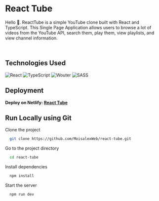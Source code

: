 # React Tube

Hello 👋. ReactTube is a simple YouTube clone built with React and TypeScript. This Single Page Application allows users to browse a lot of videos from the YouTube API, search them, play them, view playlists, and view channel information.

</br>


## Technologies Used

![React](https://img.shields.io/badge/react-%2320232a.svg?style=for-the-badge&logo=react&logoColor=%2361DAFB)  ![TypeScript](https://img.shields.io/badge/typescript-%23007ACC.svg?style=for-the-badge&logo=typescript&logoColor=white) ![Wouter](https://img.shields.io/badge/wouter-%2300C4CC.svg?style=for-the-badge&logo=react&logoColor=white) ![SASS](https://img.shields.io/badge/SASS-hotpink.svg?style=for-the-badge&logo=SASS&logoColor=white) 


## Deployment
**Deploy on Netlify: <a href="https://reacts-tube.netlify.app/" traget="_blank">React Tube</a>**



## Run Locally using Git

Clone the project

```bash
  git clone https://github.com/MoisalexWeb/react-tube.git
```

Go to the project directory

```bash
  cd react-tube
```

Install dependencies

```bash
  npm install
```

Start the server

```bash
  npm run dev
```

